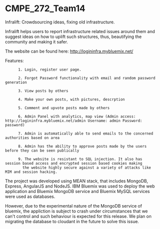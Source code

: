 # CMPE_272_Team14

Infralift: Crowdsourcing ideas, fixing old infrastructure.

Infralift helps users to report infrastructure related issues around them and suggest ideas on how to uplift such structures,
thus, beautifying the community and making it safer.

The website can be found here:
http://logininfra.mybluemix.net/

Features: 

          1. Login, register user page.
          
          2. Forgot Password functionality with email and random password generation
          
          3. View posts by others
          
          4. Make your own posts, with pictures, descrption
          
          5. Comment and upvote posts made by others
          
          6. Admin Panel with analytics, map view (Admin access: http://logininfra.mybluemix.net/admin Username: admin Password: password)
          
          7. Admin is automatically able to send emails to the concerned authorities based on area
          
          8. Admin has the ability to approve posts made by the users before they can be seen publically
          
          9. The website is resistant to SQL injection. It also has session based access and encrypted session based cookies making 
            the website highly secure against a variety of attacks like MIM and session hacking.
            

The project was developed using MEAN stack, that includes MongoDB, Express, AngularJS and NodeJS.
IBM Bluemix was used to deploy the web application and Bluemix MongoDB service and Bluemix MySQL services were used as databases.


However, due to the experimental nature of the MongoDB service of bluemix, the appliction is subject to crash under circumstances that
we can't control and such behaviour is expected for this release. We plan on migrating the database to cloudant in the future to solve this issue.

